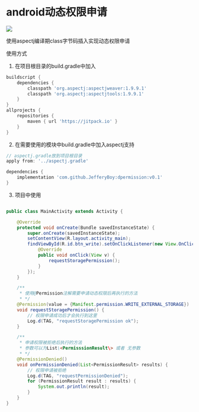 # android动态权限申请

[![](https://jitpack.io/v/JefferyBoy/dpermission.svg)](https://jitpack.io/#JefferyBoy/dpermission)

使用aspectj编译期class字节码插入实现动态权限申请

使用方式

1. 在项目根目录的build.gradle中加入

```gradle
buildscript {
    dependencies {
        classpath 'org.aspectj:aspectjweaver:1.9.9.1'
        classpath 'org.aspectj:aspectjtools:1.9.9.1'
    }
}
allprojects {
    repositories {
        maven { url 'https://jitpack.io' }
    }
}
```

2. 在需要使用的模块中build.gradle中加入aspectj支持

```gradle
// aspectj.gradle放到项目根目录
apply from: '../aspectj.gradle'

dependencies {
    implementation 'com.github.JefferyBoy:dpermission:v0.1'
}
```

3. 项目中使用

```java

public class MainActivity extends Activity {

    @Override
    protected void onCreate(Bundle savedInstanceState) {
        super.onCreate(savedInstanceState);
        setContentView(R.layout.activity_main);
        findViewById(R.id.btn_write).setOnClickListener(new View.OnClickListener() {
            @Override
            public void onClick(View v) {
                requestStoragePermission();
            }
        });
    }

    /**
     * 使用@Permission注解需要申请动态权限后再执行的方法
     * */
    @Permission(value = {Manifest.permission.WRITE_EXTERNAL_STORAGE})
    void requestStoragePermission() {
        // 权限申请成功后才会执行到这里
        Log.d(TAG, "requestStoragePermission ok");
    }

    /**
     * 申请权限被拒绝后执行的方法
     * 参数可以为List\<PermisssionResult\> 或者 无参数 
     * */
    @PermissionDenied()
    void onPermissionDenied(List<PermissionResult> results) {
        // 权限申请被拒绝
        Log.d(TAG, "requestPermissionDenied");
        for (PermissionResult result : results) {
            System.out.println(result);
        }
    }
}

```